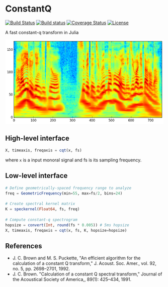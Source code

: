 # ConstantQ

[![Build Status](https://travis-ci.org/r9y9/ConstantQ.jl.svg?branch=master)](https://travis-ci.org/r9y9/ConstantQ.jl)
[![Build status](https://ci.appveyor.com/api/projects/status/khkfvc1w5nlgkd0r/branch/master?svg=true)](https://ci.appveyor.com/project/r9y9/constantq-jl/branch/master)
[![Coverage Status](https://coveralls.io/repos/r9y9/ConstantQ.jl/badge.svg?branch=master)](https://coveralls.io/r/r9y9/ConstantQ.jl?branch=master)
[![License](http://img.shields.io/badge/license-MIT-brightgreen.svg?style=flat)](LICENSE.md)

A fast constant-q transform in Julia

![](examples/constant-q-spectrogram.png)

## High-level interface

```julia
X, timeaxis, freqaxis = cqt(x, fs)
```

where `x` is a input monoral signal and fs is its sampling frequency.

## Low-level interface

```julia
# Define geometrically-spaced frequency range to analyze
freq = GeometricFrequency(min=55, max=fs/2, bins=24)

# Create spectral kernel matrix
K = speckernel(Float64, fs, freq)

# Compute constant-q spectrogram
hopsize = convert(Int, round(fs * 0.005)) # 5ms hopsize
X, timeaxis, freqaxis = cqt(x, fs, K, hopsize=hopsize)
```

## References

- J. C. Brown and M. S. Puckette, "An efficient algorithm for the calculation of a constant Q transform," J. Acoust. Soc. Amer., vol. 92, no. 5, pp. 2698–2701, 1992.
- J. C. Brown. "Calculation of a constant Q spectral transform," Journal of the Acoustical Society of America,, 89(1): 425–434, 1991.
